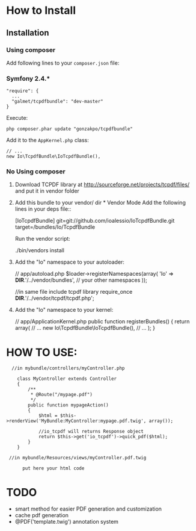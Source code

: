 How to Install
==============
## Installation

### Using composer

Add following lines to your `composer.json` file:

### Symfony 2.4.*

    "require": {
      ...
      "galmet/tcpdfbundle": "dev-master"
    }

Execute:

    php composer.phar update "gonzakpo/tcpdfbundle"

Add it to the `AppKernel.php` class:

    // ...
    new Io\TcpdfBundle\IoTcpdfBundle(),


### No Using composer

  1. Download TCPDF library at http://sourceforge.net/projects/tcpdf/files/
      and put it in vendor folder

  2. Add this bundle to your vendor/ dir
    * Vendor Mode
      Add the following lines in your deps file::

        [IoTcpdfBundle]
        git=git://github.com/ioalessio/IoTcpdfBundle.git
        target=/bundles/Io/TcpdfBundle


      Run the vendor script:

        ./bin/vendors install


  3. Add the "Io" namespace to your autoloader:

        // app/autoload.php
        $loader->registerNamespaces(array(
        'Io' => __DIR__.'/../vendor/bundles',
        // your other namespaces
        ));

        //in same file include tcpdf library
        require_once __DIR__.'/../vendor/tcpdf/tcpdf.php';


  4. Add the "Io" namespace to your kernel:

        // app/ApplicationKernel.php
        public function registerBundles()
        {
            return array(
                // ...
                new Io\TcpdfBundle\IoTcpdfBundle(),
                // ...
            );
        }



HOW TO USE:
==============

      //in mybundle/controllers/myController.php

        class MyController extends Controller
        {
            /**
             * @Route("/mypage.pdf")
             */
            public function mypageAction()
            {
                $html = $this->renderView('MyBundle:MyController:mypage.pdf.twig', array());

                //io_tcpdf will returns Response object
                return $this->get('io_tcpdf')->quick_pdf($html);
            }
        }

     //in mybundle/Resources/views/myController.pdf.twig

          put here your html code


TODO
============

 * smart method for easier PDF generation and customization
 * cache pdf generation
 * @PDF('template.twig') annotation system
